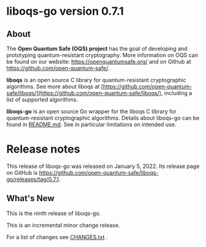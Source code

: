liboqs-go version 0.7.1
=======================

About
-----

The **Open Quantum Safe (OQS) project** has the goal of developing and prototyping quantum-resistant cryptography. More information on OQS can be found on our website: https://openquantumsafe.org/ and on Github at https://github.com/open-quantum-safe/.

**liboqs** is an open source C library for quantum-resistant cryptographic algorithms. See more about liboqs at [https://github.com/open-quantum-safe/liboqs/](https://github.com/open-quantum-safe/liboqs/), including a list of supported algorithms.

**liboqs-go** is an open source Go wrapper for the liboqs C library for quantum-resistant cryptographic algorithms. Details about liboqs-go can be found in [README.md](https://github.com/open-quantum-safe/liboqs-go/blob/main/README.md). See in particular limitations on intended use.

Release notes
=============

This release of liboqs-go was released on January 5, 2022. Its release page on GitHub is https://github.com/open-quantum-safe/liboqs-go/releases/tag/0.7.1.

What's New
----------

This is the ninth release of liboqs-go. 

This is an incremental minor change release.

For a list of changes
see [CHANGES.txt](https://github.com/open-quantum-safe/liboqs-go/blob/main/CHANGES.txt)
.

